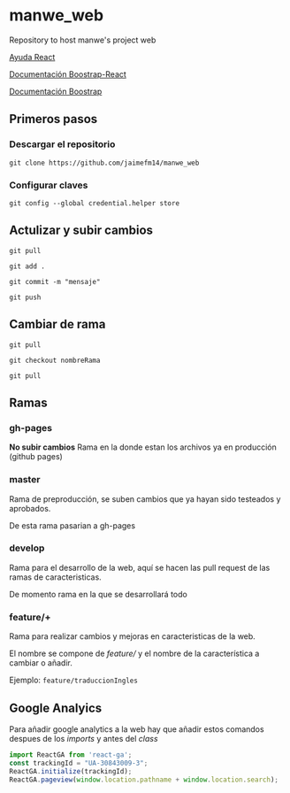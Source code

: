 # manwe_web

Repository to host manwe's project web

[Ayuda React](README_react.md)

[Documentación Boostrap-React](react-bootstrap.github.io/)

[Documentación Boostrap](https://getbootstrap.com/docs/4.5/getting-started/introduction/)

## Primeros pasos

### Descargar el repositorio

`git clone https://github.com/jaimefm14/manwe_web`

### Configurar claves

`git config --global credential.helper store`

## Actulizar y subir cambios

`git pull`

`git add .`

`git commit -m "mensaje"`

`git push`

## Cambiar de rama

`git pull`

`git checkout nombreRama`

`git pull`

## Ramas

### gh-pages

**No subir cambios**
Rama en la donde estan los archivos ya en producción (github pages)

### master

Rama de preproducción, se suben cambios que ya hayan sido testeados y aprobados.

De esta rama pasarian a gh-pages

### develop

Rama para el desarrollo de la web, aquí se hacen las pull request de las ramas de caracteristicas.

De momento rama en la que se desarrollará todo

### feature/+

Rama para realizar cambios y mejoras en caracteristicas de la web.

El nombre se compone de *feature/* y el nombre de la característica a cambiar o añadir.

Ejemplo: `feature/traduccionIngles`

## Google Analyics

Para añadir google analytics a la web hay que añadir estos comandos despues de los *imports* y antes del *class*

```javascript
import ReactGA from 'react-ga';
const trackingId = "UA-30843009-3";
ReactGA.initialize(trackingId);
ReactGA.pageview(window.location.pathname + window.location.search);
```
